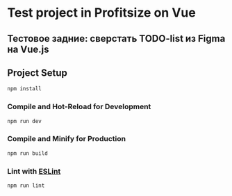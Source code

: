 # Test project in Profitsize on Vue
## Тестовое задние: сверстать TODO-list из Figma на Vue.js

## Project Setup

```sh
npm install
```

### Compile and Hot-Reload for Development

```sh
npm run dev
```

### Compile and Minify for Production

```sh
npm run build
```

### Lint with [ESLint](https://eslint.org/)

```sh
npm run lint
```

